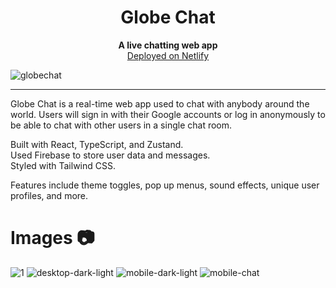 <h1 align="center">Globe Chat</h1>
<p align="center">
  <b>A live chatting web app</b><br>
    <a href="https://globechat.netlify.app/">Deployed on Netlify</a> 
  <br/>
</p>

![globechat](https://user-images.githubusercontent.com/76707560/164144262-7b8a3c8b-f9b1-4da4-acbb-51db5199cd83.jpg)

---

Globe Chat is a real-time web app used to chat with anybody around the world. Users will sign in with their Google accounts or log in anonymously to be able to chat with other users in a single chat room.

Built with React, TypeScript, and Zustand.  
Used Firebase to store user data and messages.  
Styled with Tailwind CSS.

Features include theme toggles, pop up menus, sound effects, unique user profiles, and more.

# Images 📷

![1](https://user-images.githubusercontent.com/76707560/134251204-dacef495-e7fd-4f06-88cc-ac86917ea088.png)
![desktop-dark-light](https://user-images.githubusercontent.com/76707560/134251206-04d70d04-2932-45ff-9f2c-1ffaf4b133f3.jpg)
![mobile-dark-light](https://user-images.githubusercontent.com/76707560/134251216-271daa05-7721-492a-b724-aa771bf6c470.jpg)
![mobile-chat](https://user-images.githubusercontent.com/76707560/134251223-f3425266-b16a-49f8-a355-21933268f3d9.png)
